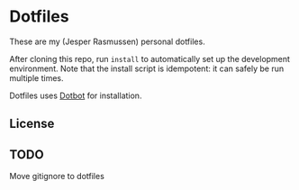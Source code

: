 Dotfiles
========

These are my (Jesper Rasmussen) personal dotfiles.

After cloning this repo, run `install` to automatically set up the development
environment. Note that the install script is idempotent: it can safely be run
multiple times.

Dotfiles uses [Dotbot][dotbot] for installation.

License
-------

[dotbot]: https://github.com/anishathalye/dotbot
[license]: LICENSE.md


TODO
----

Move gitignore to dotfiles
